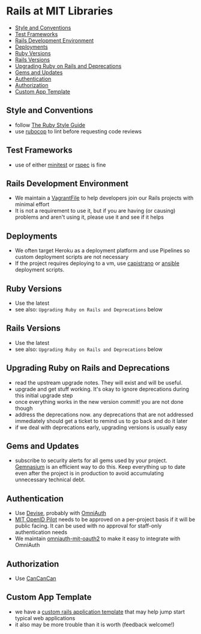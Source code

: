 # Rails at MIT Libraries

* [Style and Conventions](#style-and-conventions)
* [Test Frameworks](#test-frameworks)
* [Rails Development Environment](#rails-development-environment)
* [Deployments](#deployments)
* [Ruby Versions](#ruby-versions)
* [Rails Versions](#rails-versions)
* [Upgrading Ruby on Rails and Deprecations](#upgrading-ruby-on-rails-and-deprecations)
* [Gems and Updates](#gems-and-updates)
* [Authentication](#authentication)
* [Authorization](#authorization)
* [Custom App Template](#custom-app-template)

## Style and Conventions
- follow [The Ruby Style Guide](https://github.com/bbatsov/ruby-style-guide)
- use [rubocop](https://github.com/bbatsov/rubocop) to lint before requesting
  code reviews

## Test Frameworks
- use of either [minitest](https://github.com/seattlerb/minitest) or
  [rspec](https://github.com/rspec/rspec-rails) is fine

## Rails Development Environment
- We maintain a [VagrantFile](https://github.com/JPrevost/mit_vagrant_rails) to
  help developers join our Rails projects with minimal effort
- It is not a requirement to use it, but if you are having (or causing)
  problems and aren't using it, please use it and see if it helps

## Deployments
- We often target Heroku as a deployment platform and use Pipelines so custom
  deployment scripts are not necessary
- If the project requires deploying to a vm, use
  [capistrano](https://github.com/capistrano/capistrano) or
  [ansible](https://www.ansible.com) deployment scripts.

## Ruby Versions
- Use the latest
- see also: `Upgrading Ruby on Rails and Deprecations` below

## Rails Versions
- Use the latest
- see also: `Upgrading Ruby on Rails and Deprecations` below

## Upgrading Ruby on Rails and Deprecations
- read the upstream upgrade notes. They will exist and will be useful.
- upgrade and get stuff working. It's okay to ignore deprecations during this
  initial upgrade step
- once everything works in the new version commit! you are not done though
- address the deprecations now. any deprecations that are not addressed
  immediately should get a ticket to remind us to go back and do it later
- if we deal with deprecations early, upgrading versions is usually easy

## Gems and Updates
- subscribe to security alerts for all gems used by your project.
  [Gemnasium](https://gemnasium.com) is an efficient way to do this. Keep
  everything up to date even after the project is in production to avoid
  accumulating unnecessary technical debt.

## Authentication
- Use [Devise](https://github.com/plataformatec/devise), probably with
  [OmniAuth](https://github.com/omniauth/omniauth)
- [MIT OpenID Pilot](https://oidc.mit.edu) needs to be approved on a per-project
  basis if it will be public facing. It can be used with no approval for staff-only authentication needs
- We maintain [omniauth-mit-oauth2](https://github.com/MITLibraries/omniauth-mit-oauth2)
  to make it easy to integrate with OmniAuth

## Authorization
- Use [CanCanCan](https://github.com/CanCanCommunity/cancancan)

## Custom App Template
- we have a
  [custom rails application template](https://github.com/MITLibraries/rails_template)
  that may help jump start typical web applications
- it also may be more trouble than it is worth (feedback welcome!)
